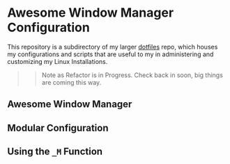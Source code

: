 # Awesome Window Manager Configuration
This repository is a subdirectory of my larger [dotfiles](https://github.com/Thomashighbaugh/dotfiles) repo, which houses my configurations and scripts that are useful to my in administering and customizing my Linux Installations. 

>> Note as Refactor is in Progress. Check back in soon, big things are coming this way. 


## Awesome Window Manager 

## Modular Configuration 

## Using the `_M`  Function 
